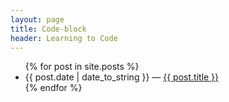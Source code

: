 ```yaml
---
layout: page
title: Code-block
header: Learning to Code
---
```


<ul class="posts">
  {% for post in site.posts %}
    <li><span>{{ post.date | date_to_string }}</span> &mdash; <a href="{{ post.url }}">{{ post.title }}</a></li>
  {% endfor %}
</ul>

